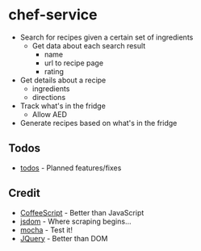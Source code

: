 chef-service
============

- Search for recipes given a certain set of ingredients
  - Get data about each search result
    - name
    - url to recipe page
    - rating
- Get details about a recipe
  - ingredients
  - directions
- Track what's in the fridge
  - Allow AED
- Generate recipes based on what's in the fridge

Todos
-----
* [todos](https://github.com/peterwmwong/chef-service/blob/master/todo.md) - Planned features/fixes

Credit
------
* [CoffeeScript](http://jashkenas.github.com/coffee-script/) - Better than JavaScript
* [jsdom](http://jsdom.org/) - Where scraping begins...
* [mocha](http://visionmedia.github.com/mocha/) - Test it!
* [JQuery](http://jquery.com/) - Better than DOM
